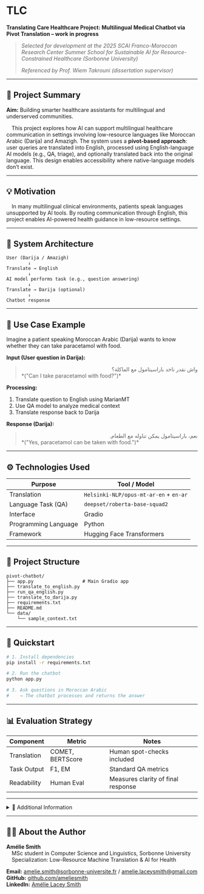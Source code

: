 # TLC
**Translating Care Healthcare Project: Multilingual Medical Chatbot via Pivot Translation – work in progress**

> *Selected for development at the 2025 SCAI Franco-Moroccan Research Center Summer School for Sustainable AI for Resource-Constrained Healthcare (Sorbonne University)*
>
> 
> *Referenced by Prof. Wiem Takrouni (dissertation supervisor)*

---

## 📌 Project Summary

**Aim:** Building smarter healthcare assistants for multilingual and underserved communities.

&emsp;This project explores how AI can support multilingual healthcare communication in settings involving low-resource languages like Moroccan Arabic (Darija) and Amazigh. The system uses a **pivot-based approach**: user queries are translated into English, processed using English-language AI models (e.g., QA, triage), and optionally translated back into the original language. This design enables accessibility where native-language models don’t exist.

---

## 💡 Motivation

&emsp;In many multilingual clinical environments, patients speak languages unsupported by AI tools. By routing communication through English, this project enables AI-powered health guidance in low-resource settings.

---

## 🧰 System Architecture

```
User (Darija / Amazigh)
        ↓
Translate → English
        ↓
AI model performs task (e.g., question answering)
        ↓
Translate → Darija (optional)
        ↓
Chatbot response
```

---

## 🧪 Use Case Example

Imagine a patient speaking Moroccan Arabic (Darija) wants to know whether they can take paracetamol with food.

**Input (User question in Darija):**  
> <div dir="rtl">واش نقدر ناخد باراسيتامول مع الماكلة؟</div>  
> *("Can I take paracetamol with food?")*

**Processing:**
1. Translate question to English using MarianMT  
2. Use QA model to analyze medical context  
3. Translate response back to Darija

**Response (Darija):**  
> <div dir="rtl">نعم، باراسيتامول يمكن تناوله مع الطعام.</div>  
> *("Yes, paracetamol can be taken with food.")*

---

## ⚙️ Technologies Used

| Purpose               | Tool / Model                          |
|-----------------------|----------------------------------------|
| Translation           | `Helsinki-NLP/opus-mt-ar-en` + `en-ar` |
| Language Task (QA)    | `deepset/roberta-base-squad2`          |
| Interface             | Gradio                                 |
| Programming Language  | Python                                 |
| Framework             | Hugging Face Transformers              |

---

## 📁 Project Structure

```plaintext
pivot-chatbot/
├── app.py                  # Main Gradio app
├── translate_to_english.py
├── run_qa_english.py
├── translate_to_darija.py
├── requirements.txt
├── README.md
└── data/
    └── sample_context.txt
```

---

## 🚀 Quickstart

```bash
# 1. Install dependencies
pip install -r requirements.txt

# 2. Run the chatbot
python app.py

# 3. Ask questions in Moroccan Arabic
#    → The chatbot processes and returns the answer
```

---

## 📊 Evaluation Strategy

| Component     | Metric     | Notes                              |
|---------------|------------|------------------------------------|
| Translation   | COMET, BERTScore | Human spot-checks included         |
| Task Output   | F1, EM     | Standard QA metrics                |
| Readability   | Human Eval | Measures clarity of final response |

---

<details>
<summary>📎 Additional Information</summary>

### 🧭 Ethical Considerations

- ⚠️ This system is **not a substitute** for professional medical advice.  
- ⚠️ Translation quality may vary; clinical outputs should be reviewed.  
- ⚠️ All assessments are provided for **research and educational use only**.

---

### 🛠 Future Work

- Add summarization and intent classification  
- Improve translation of domain-specific medical terminology  
- Build a multilingual UI with user-selectable language options  
- Add fallback to SQL-based lookup if model output lacks confidence  

---

### 📚 References

<!-- - Hugging Face Transformers-->
<!-- - TICO-19 Dataset-->
<!-- - SQuAD v2 for QA-->
<!-- - Helsinki-NLP MarianMT models-->
</details>

---

## 👩‍💻 About the Author

**Amélie Smith**  
&emsp;MSc student in Computer Science and Linguistics, Sorbonne University  
&emsp;Specialization: Low-Resource Machine Translation & AI for Health  

**Email:** amelie.smith@sorbonne-universite.fr / amelie.laceysmith@gmail.com  
**GitHub:** [github.com/ameliesmith](https://github.com/ameliesmith)  
**LinkedIn:** [Amélie Lacey Smith](https://www.linkedin.com/in/amelie-lacey-smith/)
